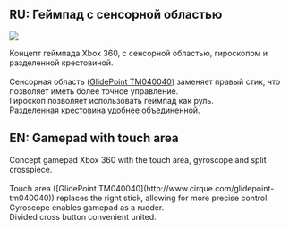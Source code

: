 <h2>RU: Геймпад с сенсорной областью</h2>

![](https://github.com/r57zone/Concepts/blob/master/Gamepad.png)<br>

Концепт геймпада Xbox 360, с сенсорной областью, гироскопом и разделенной крестовиной.<br>
<br>Сенсорная область  ([GlidePoint TM040040](http://www.cirque.com/glidepoint-tm040040)) заменяет правый стик, что позволяет иметь более точное управление.
<br>Гироскоп позволяет использовать геймпад как руль.
<br>Разделенная крестовина удобнее объединенной.
<h2>EN: Gamepad with touch area</h2>
Concept gamepad Xbox 360 with the touch area, gyroscope and split crosspiece.<br>
<br>Touch area  ([GlidePoint TM040040](http://www.cirque.com/glidepoint-tm040040)) replaces the right stick, allowing for more precise control.
<br>Gyroscope enables gamepad as a rudder.
<br>Divided cross button convenient united.